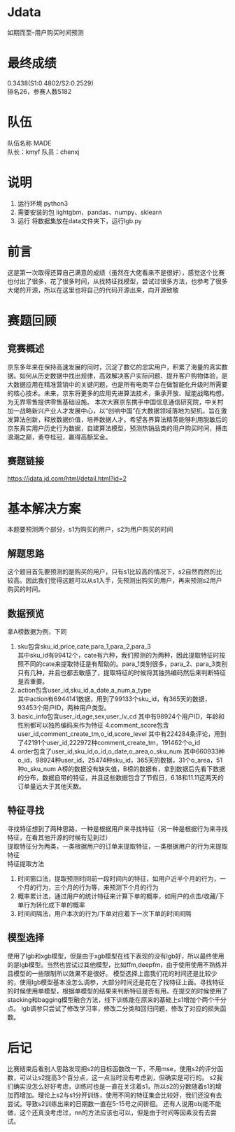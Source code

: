 # Jdata
如期而至-用户购买时间预测
# 最终成绩
0.3438(S1:0.4802/S2:0.2529) \
排名26，参赛人数5182
# 队伍
队伍名称 MADE \
队长：kmyf  队员：chenxj
# 说明
1. 运行环境
python3
2. 需要安装的包
lightgbm、pandas、numpy、sklearn
3. 运行
将数据集放在data文件夹下，运行lgb.py

# 前言
这是第一次取得还算自己满意的成绩（虽然在大佬看来不是很好），感觉这个比赛也付出了很多，花了很多时间，从找特征找模型，尝试过很多方法，也参考了很多大佬的开源，所以在这里也将自己的代码开源出来，向开源致敬

# 赛题回顾
## 竞赛概述 
京东多年来在保持高速发展的同时，沉淀了数亿的忠实用户，积累了海量的真实数据。如何从历史数据中找出规律，高效解决客户实际问题、提升客户购物体验，是大数据应用在精准营销中的关键问题，也是所有电商平台在做智能化升级时所需要的核心技术。未来，京东将更多的应用先进算法技术，秉承开放、赋能战略构想，为无界零售提供零售基础设施。
本次大赛京东携手中国信息通信研究院，中关村加一战略新兴产业人才发展中心，以“创响中国”在大数据领域落地为契机，旨在激发算法创新，释放数据价值，培养数据人才。希望各界算法精英能够利用脱敏后的京东真实用户历史行为数据，自建算法模型，预测热销品类的用户购买时间，搏击浪潮之巅，勇夺桂冠，赢得高额奖金。

## 赛题链接 
https://jdata.jd.com/html/detail.html?id=2

# 基本解决方案
本题要预测两个部分，s1为购买的用户，s2为用户购买的时间
## 解题思路
这个题目首先要预测的是购买的用户，只有s1比较高的情况下，s2自然而然的比较高。因此我们觉得这题可以从s1入手，先预测出购买的用户，再来预测s2用户购买的时间。
## 数据预览
拿A榜数据为例，下同
1. sku包含sku_id,price,cate,para_1,para_2,para_3 \
其中sku_id有99412个，cate有六种，我们预测的为两种，因此提取特征时按照不同的cate来提取特征是有帮助的。para_1类别很多，para_2、para_3类别只有几种，并且也都去敏感了，提取特征的时候将其独热编码然后来判断特征是否重要。
2. action包含user_id,sku_id,a_date,a_num,a_type \
其中action有6944141数据，用到了99133个sku_id，有365天的数据，93453个用户ID，两种用户类型。
3. basic_info包含user_id,age,sex,user_lv_cd
其中有98924个用户ID，年龄和性别都可以独热编码来作为特征
4.comment_score包含user_id,comment_create_tm,o_id,score_level
其中有224284条评论，用到了42191个user_id,222972种comment_create_tm，191462个o_id
5. order包含了user_id,sku_id,o_id,o_date,o_area,o_sku_num
其中660933种o_id，98924种user_id，25474种sku_id，365天的数据，31个o_area，51种o_sku_num 
A榜的数据没有缺失值，B榜的数据有，拿到数据后先看下数据的分布，数据自带的特征，并且这些数据包含了节假日，6.18和11.11这两天的订单量远大于其他天数。

## 特征寻找
寻找特征想到了两种思路，一种是根据用户来寻找特征（另一种是根据行为来寻找特征，在看其他开源的时候有见到过）\
提取特征分为两类，一类根据用户的订单来提取特征，一类根据用户的行为来提取特征\
特征提取方法
1. 时间窗口法，提取预测时间前一段时间内的特征，如用户近半个月的行为，一个月的行为，三个月的行为等，来预测下个月的行为
2. 概率累计法，通过用户的统计特征来计算下单的概率，如用户的点击/收藏/下单行为转化成下单的概率
3. 时间间隔法，用户本次的行为/下单对应着下一次下单的时间间隔

## 模型选择
使用了lgb和xgb模型，但是由于xgb模型在线下表现的没有lgb好，所以最终使用的是lgb模型。当然也尝试过其他模型，比如ffm,deepfm，由于使用使用不熟练并且模型的一些限制所以效果不是很好。
模型选择上面我们花的时间还是比较少的，使用lgb模型基本没怎么调参，大部分时间还是花在了找特征上面。寻找特征的时候使用单模型，根据单模型的结果来判断特征是否有用。在提交的时候使用了stacking和bagging模型融合方法，线下训练能在原来的基础上s1增加个两个千分点。
lgb调参只尝试了修改学习率，修改二分类和回归问题，修改了对应的损失函数。
# 后记
比赛结束后看别人思路发现把s2的目标函数改一下，不用mse，使用s2的评分函数，可以让s2提高3个百分点，这一点当时没有考虑到，但确实是可行的。
s2我们确实没怎么好好考虑，训练时也是一直在关注着s1，所以s2的分数随着s1的增加而增加。理论上s2与s1分开训练，使用不同的特征集会比较好，我们还没有去尝试。导致s2训练出来的日期数一直在5-15号之间徘徊。
还有人说用obj能不能做，这个还真没考虑过，nn的方法应该也可以，但是由于时间等因素没有去尝试。

